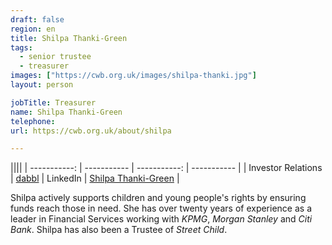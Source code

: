 ```yaml
---
draft: false
region: en
title: Shilpa Thanki-Green
tags:
  - senior trustee
  - treasurer
images: ["https://cwb.org.uk/images/shilpa-thanki.jpg"]
layout: person

jobTitle: Treasurer
name: Shilpa Thanki-Green
telephone:
url: https://cwb.org.uk/about/shilpa

---
```


||||
| -----------: | ----------- | -----------: | ----------- |
| Investor Relations | [dabbl](https://www.dabblinvest.com/) | LinkedIn | [Shilpa Thanki-Green](https://uk.linkedin.com/in/shilpa-thanki-green-9294377) |

<!--
> Shilpa&nbsp;issue…
 [&mdash;&nbsp;Shilpa Thanki-Green, Associate Charted Management Accountant]({url})
-->

Shilpa actively supports children and young people's rights by ensuring funds reach those in need<!-- for [CWB](https://cwb.org.uk/)-->. She has over twenty years of experience as a leader in Financial Services <!--an Associate Charted Management Accountant--> working with _KPMG_, _Morgan Stanley_ and _Citi Bank_. Shilpa has also been a Trustee of _Street Child_.

<!--
• Shilpa Thanki-Green (rated out of 3):
- performance:
  - Lot's experience (like Unni).
  - _KPMG_, _Morgan Stanley_ and _Citi Bank_... through her, who can make the most substantial contribution?
- trust:
  - What can she trust us to do for her?
-->
